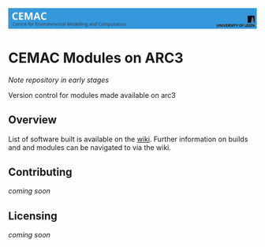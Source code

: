<div align="center">
<a href="https://www.cemac.leeds.ac.uk/">
  <img src="https://github.com/cemac/cemac_generic/blob/master/Images/cemac.png"></a>
  <br>
</div>

# CEMAC Modules on ARC3

*Note repository in early stages*

Version control for modules made available on arc3

## Overview

List of software built is available on the [wiki](https://github.com/cemac/cemac_modules_arc3/wiki).
Further information on builds and and modules can be navigated to via the wiki.

## Contributing

*coming soon*

## Licensing

*coming soon*
